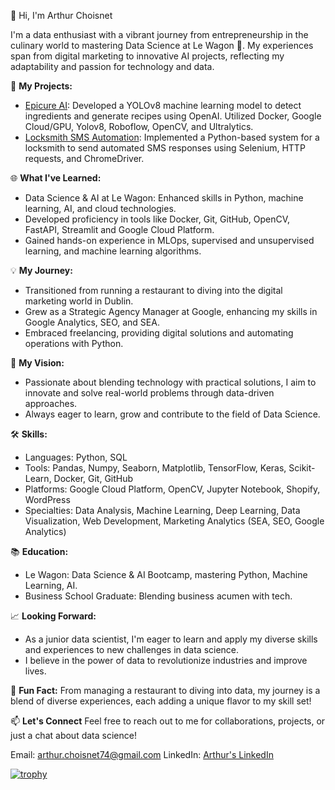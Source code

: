 👋 Hi, I'm Arthur Choisnet

I'm a data enthusiast with a vibrant journey from entrepreneurship in the culinary world to mastering Data Science at Le Wagon 🚂. 
My experiences span from digital marketing to innovative AI projects, reflecting my adaptability and passion for technology and data.

🚀 **My Projects:**
- [Epicure AI](https://github.com/monsieurgoodmood/EpicureAi): Developed a YOLOv8 machine learning model to detect ingredients and generate recipes using OpenAI. 
              Utilized Docker, Google Cloud/GPU, Yolov8, Roboflow, OpenCV, and Ultralytics.
- [Locksmith SMS Automation](https://github.com/monsieurgoodmood/EpicureAi): Implemented a Python-based system for a locksmith to send automated SMS responses using Selenium, HTTP requests, and ChromeDriver.

🌐 **What I've Learned:**
- Data Science & AI at Le Wagon: Enhanced skills in Python, machine learning, AI, and cloud technologies.
- Developed proficiency in tools like Docker, Git, GitHub, OpenCV, FastAPI, Streamlit and Google Cloud Platform.
- Gained hands-on experience in MLOps, supervised and unsupervised learning, and machine learning algorithms.

💡 **My Journey:**
- Transitioned from running a restaurant to diving into the digital marketing world in Dublin.
- Grew as a Strategic Agency Manager at Google, enhancing my skills in Google Analytics, SEO, and SEA.
- Embraced freelancing, providing digital solutions and automating operations with Python.

🌟 **My Vision:**
- Passionate about blending technology with practical solutions, I aim to innovate and solve real-world problems through data-driven approaches.
- Always eager to learn, grow and contribute to the field of Data Science.

🛠️ **Skills:**
- Languages: Python, SQL
- Tools: Pandas, Numpy, Seaborn, Matplotlib, TensorFlow, Keras, Scikit-Learn, Docker, Git, GitHub
- Platforms: Google Cloud Platform, OpenCV, Jupyter Notebook, Shopify, WordPress
- Specialties: Data Analysis, Machine Learning, Deep Learning, Data Visualization, Web Development, Marketing Analytics (SEA, SEO, Google Analytics)

📚 **Education:**
- Le Wagon: Data Science & AI Bootcamp, mastering Python, Machine Learning, AI.
- Business School Graduate: Blending business acumen with tech.

📈 **Looking Forward:**
- As a junior data scientist, I'm eager to learn and apply my diverse skills and experiences to new challenges in data science.
- I believe in the power of data to revolutionize industries and improve lives.

🙊 **Fun Fact:**
From managing a restaurant to diving into data, my journey is a blend of diverse experiences, each adding a unique flavor to my skill set!

📫 **Let's Connect**
Feel free to reach out to me for collaborations, projects, or just a chat about data science!

Email: arthur.choisnet74@gmail.com
LinkedIn: [Arthur's LinkedIn](https://www.linkedin.com/in/arthur-choisnet/)

[![trophy](https://github-profile-trophy.vercel.app/?username=monsieurgoodmood)](https://github.com/ryo-ma/github-profile-trophy)
